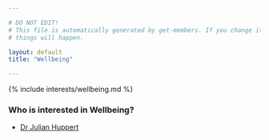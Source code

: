 ```yaml
---

# DO NOT EDIT!
# This file is automatically generated by get-members. If you change it, bad
# things will happen.

layout: default
title: "Wellbeing"

---
```


{% include interests/wellbeing.md %}

### Who is interested in Wellbeing?


* [Dr Julian Huppert](/members/dr-julian-huppert.html)

